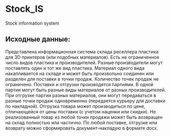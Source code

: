 # Stock_IS
Stock information system
## Исходные данные:
Представлена информационная система склада реселлера пластика для 3D принтеров (или подобных материалов).
Есть не ограниченное число видов пластика и производителей.
Разные производители могут поставлять один и тот же вид пластика.
Материал одного вида накапливается на складе и может быть произвольно соединен или разделен для поставки в точки продаж.
Количество точек продаж не ограничено.
Поставки и отгрузки производятся партиями. В одной партии могут быть разные виды материалов от разных производителей.
При отгрузке партии разных материалов, они могут передаваться в разные точки продаж одновременно (передается курьеру для доставки по накладной).
Отгрузка товара может производиться по цене, отличающейся от цены поставки (с учетом наценки или скидки).
Не реализованный товар из любой точки продажи может быть возвращен на склад полностью или частично.
По любой поставке, отгрузке или возврату можно сформировать документ-накладую в формате docx.

